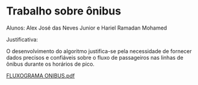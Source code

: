 # Trabalho sobre ônibus
Alunos: Alex José das Neves Junior e Hariel Ramadan Mohamed

Justificativa: 

O desenvolvimento do algoritmo justifica-se pela necessidade de fornecer dados precisos e confiáveis sobre o fluxo de passageiros nas linhas de ônibus durante os horários de pico.

[FLUXOGRAMA ONIBUS.pdf](https://github.com/user-attachments/files/21946162/FLUXOGRAMA.ONIBUS.pdf)

